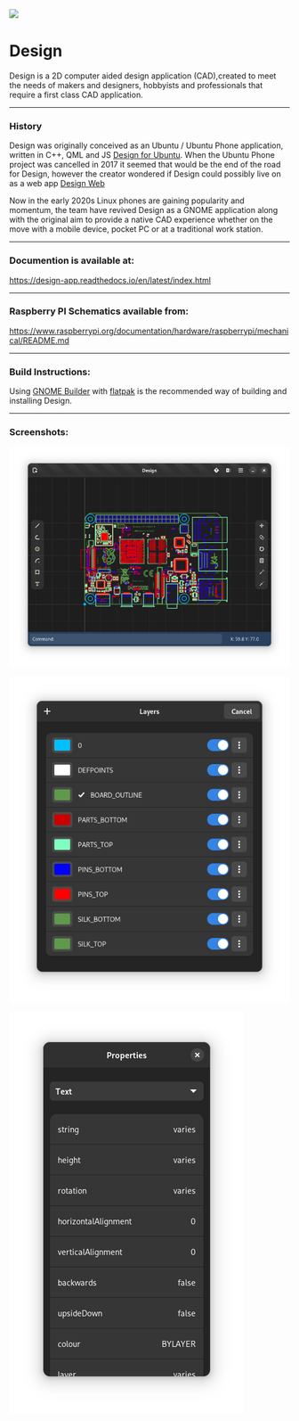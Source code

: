 <img src="https://github.com/dubstar-04/Design/blob/92ae601cff4c4b6eb6cfe837d4dbbe7c6915a556/data/icons/hicolor/scalable/apps/wood.dan.design.svg" width=10%>

# Design
Design is a 2D computer aided design application (CAD),created to meet the needs of makers and designers, 
hobbyists and professionals that require a first class CAD application.
___

### History
Design was originally conceived as an Ubuntu / Ubuntu Phone application, written in C++, QML and JS [Design for Ubuntu](https://launchpad.net/design-app). 
When the Ubuntu Phone project was cancelled in 2017 it seemed that would be the end of the road for Design, however the creator 
wondered if Design could possibly live on as a web app [Design Web](https://www.design-app.co.uk/)

Now in the early 2020s Linux phones are gaining popularity and momentum, the team have revived Design as a GNOME application
along with the original aim to provide a native CAD experience whether on the move with a mobile device, pocket PC or at a traditional work station.
___

### Documention is available at:
https://design-app.readthedocs.io/en/latest/index.html
___

### Raspberry PI Schematics available from:
https://www.raspberrypi.org/documentation/hardware/raspberrypi/mechanical/README.md
___

### Build Instructions:
Using [GNOME Builder](https://wiki.gnome.org/Apps/Builder) with [flatpak](https://flatpak.org/) is the recommended way of building and installing Design.
___

### Screenshots:

![Screenshot 1](data/screenshots/screenshot1.png "Design Main Window")

![Screenshot 2](data/screenshots/screenshot2.png "Layer manager")

![Screenshot 3](data/screenshots/screenshot3.png "Properties")
